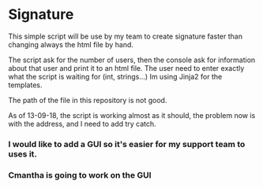# Signature
This simple script will be use by my team to create signature faster than changing always the html file by hand.

The script ask for the number of users, then the console ask for information about that user and print it to an html file. The user need to enter exactly what the script is waiting for (int, strings...)
Im using Jinja2 for the templates.

The path of the file in this repository is not good.

As of 13-09-18, the script is working almost as it should, the problem now is with the address, and I need to add try catch. 


### I would like to add a GUI so it's easier for my support team to uses it.
### Cmantha is going to work on the GUI
